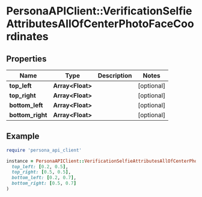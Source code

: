 # PersonaAPIClient::VerificationSelfieAttributesAllOfCenterPhotoFaceCoordinates

## Properties

| Name | Type | Description | Notes |
| ---- | ---- | ----------- | ----- |
| **top_left** | **Array&lt;Float&gt;** |  | [optional] |
| **top_right** | **Array&lt;Float&gt;** |  | [optional] |
| **bottom_left** | **Array&lt;Float&gt;** |  | [optional] |
| **bottom_right** | **Array&lt;Float&gt;** |  | [optional] |

## Example

```ruby
require 'persona_api_client'

instance = PersonaAPIClient::VerificationSelfieAttributesAllOfCenterPhotoFaceCoordinates.new(
  top_left: [0.2, 0.5],
  top_right: [0.5, 0.5],
  bottom_left: [0.2, 0.7],
  bottom_right: [0.5, 0.7]
)
```

